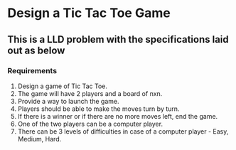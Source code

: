 # Design a Tic Tac Toe Game

## This is a LLD problem with the specifications laid out as below

### Requirements

1. Design a game of Tic Tac Toe.
2. The game will have 2 players and a board of nxn.
3. Provide a way to launch the game.
4. Players should be able to make the moves turn by turn.
5. If there is a winner or if there are no more moves left, end the game.
6. One of the two players can be a computer player.
7. There can be 3 levels of difficulties in case of a computer player - Easy, Medium, Hard.
